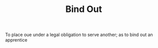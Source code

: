---
title: Bind Out
permalink: "/definitions/bind-out.html"
body: To place oue under a legal obligation to serve another; as to bind out an apprentice
published_at: '2018-07-07'
layout: post
---